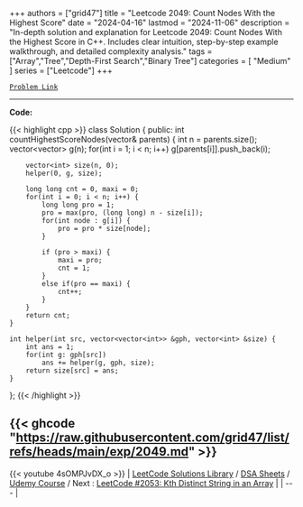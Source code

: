
+++
authors = ["grid47"]
title = "Leetcode 2049: Count Nodes With the Highest Score"
date = "2024-04-16"
lastmod = "2024-11-06"
description = "In-depth solution and explanation for Leetcode 2049: Count Nodes With the Highest Score in C++. Includes clear intuition, step-by-step example walkthrough, and detailed complexity analysis."
tags = ["Array","Tree","Depth-First Search","Binary Tree"]
categories = [
    "Medium"
]
series = ["Leetcode"]
+++



[`Problem Link`](https://leetcode.com/problems/count-nodes-with-the-highest-score/description/)

---
**Code:**

{{< highlight cpp >}}
class Solution {
public:
    int countHighestScoreNodes(vector<int>& parents) {
        int n = parents.size();
        vector<vector<int>> g(n);
        for(int i = 1; i < n; i++)
        g[parents[i]].push_back(i);

        vector<int> size(n, 0);
        helper(0, g, size);

        long long cnt = 0, maxi = 0;
        for(int i = 0; i < n; i++) {
            long long pro = 1;
            pro = max(pro, (long long) n - size[i]);
            for(int node : g[i]) {
                pro = pro * size[node];
            }

            if (pro > maxi) {
                maxi = pro;
                cnt = 1;
            }
            else if(pro == maxi) {
                cnt++;
            }
        }
        return cnt;
    }

    int helper(int src, vector<vector<int>> &gph, vector<int> &size) {
        int ans = 1;
        for(int g: gph[src])
            ans += helper(g, gph, size);
        return size[src] = ans;
    }
};
{{< /highlight >}}

{{< ghcode "https://raw.githubusercontent.com/grid47/list/refs/heads/main/exp/2049.md" >}}
---
{{< youtube 4sOMPJvDX_o >}}
| [LeetCode Solutions Library](https://grid47.xyz/leetcode/) / [DSA Sheets](https://grid47.xyz/sheets/) / [Udemy Course](https://grid47.xyz/courses/) / Next : [LeetCode #2053: Kth Distinct String in an Array](https://grid47.xyz/posts/leetcode-2053-kth-distinct-string-in-an-array-solution/) |
| --- |
